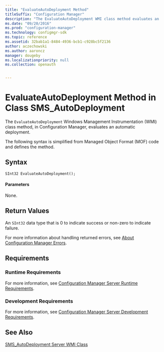 ```yaml
---
title: "EvaluateAutoDeployment Method"
titleSuffix: "Configuration Manager"
description: "The EvaluateAutoDeployment WMI class method evaluates an automatic deployment."
ms.date: "09/20/2016"
ms.prod: "configuration-manager"
ms.technology: configmgr-sdk
ms.topic: reference
ms.assetid: 32bab1a1-8484-4936-bcb1-c928bc5f2136
author: aczechowski
ms.author: aaroncz
manager: dougeby
ms.localizationpriority: null
ms.collection: openauth


---
```

# EvaluateAutoDeployment Method in Class SMS_AutoDeployment
The `EvaluateAutoDeployment` Windows Management Instrumentation (WMI) class method, in Configuration Manager, evaluates an automatic deployment.  

 The following syntax is simplified from Managed Object Format (MOF) code and defines the method.  

## Syntax  

```  
SInt32 EvaluateAutoDeployment();  

```  

#### Parameters  
 None.  

## Return Values  
 An `SInt32` data type that is 0 to indicate success or non-zero to indicate failure.  

 For more information about handling returned errors, see [About Configuration Manager Errors](../../../develop/core/understand/about-configuration-manager-errors.md).  

## Requirements  

### Runtime Requirements  
 For more information, see [Configuration Manager Server Runtime Requirements](../../../develop/core/reqs/server-runtime-requirements.md).  

### Development Requirements  
 For more information, see [Configuration Manager Server Development Requirements](../../../develop/core/reqs/server-development-requirements.md).  

## See Also  
 [SMS_AutoDeployment Server WMI Class](../../../develop/reference/sum/sms_autodeployment-server-wmi-class.md)   
